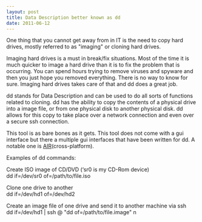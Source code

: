```yaml
---
layout: post
title: Data Description better known as dd
date: 2011-06-12
---
```


One thing that you cannot get away from in IT is the need to copy hard drives, mostly referred to as "imaging" or cloning hard drives.  

Imaging hard drives is a must in break/fix situations. Most of the time it is much quicker to image a hard drive than it is to fix the problem that is occurring. You can spend hours trying to remove viruses and spyware and then you just hope you removed everything. There is no way to know for sure. Imaging hard drives takes care of that and dd does a great job.  

dd stands for Data Description and can be used to do all sorts of functions related to cloning. dd has the ability to copy the contents of a physical drive into a image file, or from one physical disk to another physical disk. dd allows for this copy to take place over a network connection and even over a secure ssh connection.  

This tool is as bare bones as it gets. This tool does not come with a gui interface but there a multiple gui interfaces that have been written for dd. A notable one is <a href="http://sourceforge.net/apps/mediawiki/air-imager" target="_blank">AIR</a>(cross-platform).  

Examples of dd commands:  

Create ISO image of CD/DVD (&#8216;sr0 is my CD-Rom device)  
dd if=/dev/sr0 of=/path/to/file.iso  


Clone one drive to another  
dd if=/dev/hd1 of=/dev/hd2  


Create an image file of one drive and send it to another machine via ssh  
dd if=/dev/hd1 | ssh @ "dd of=/path/to/file.image"  n
